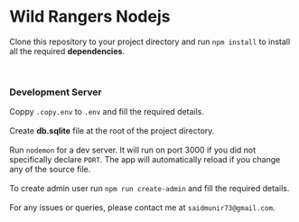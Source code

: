 # Wild Rangers Nodejs

Clone this repository to your project directory and run `npm install` to install all the required **dependencies**.

<br>

### Development Server

Coppy `.copy.env` to `.env` and fill the required details.
<br>
<br>
Create **db.sqlite** file at the root of the project directory.
<br>
<br>
Run `nodemon` for a dev server. It will run on port 3000 if you did not specifically declare `PORT`. The app will
automatically reload if you change any of the source file.
<br>
<br>
To create admin user run `npm run create-admin` and fill the required details.
<br>
<br>
For any issues or queries, please contact me at `saidmunir73@gmail.com`.
